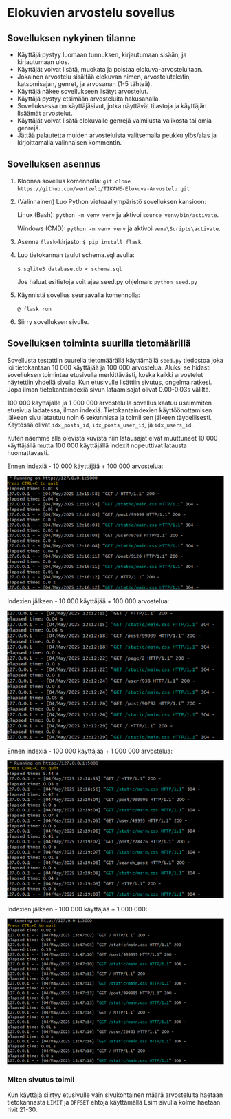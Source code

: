 # Elokuvien arvostelu sovellus

## Sovelluksen nykyinen tilanne

* Käyttäjä pystyy luomaan tunnuksen, kirjautumaan sisään, ja kirjautumaan ulos.
* Käyttäjät voivat lisätä, muokata ja poistaa elokuva-arvosteluitaan.
* Jokainen arvostelu sisältää elokuvan nimen, arvostelutekstin, katsomisajan, genret, ja arvosanan (1-5 tähteä).
* Käyttäjä näkee sovellukseen lisätyt arvostelut.
* Käyttäjä pystyy etsimään arvosteluita hakusanalla.
* Sovelluksessa on käyttäjäsivut, jotka näyttävät tilastoja ja käyttäjän lisäämät arvostelut.
* Käyttäjät voivat lisätä elokuvalle genrejä valmiiusta valikosta tai omia genrejä.
* Jättää palautetta muiden arvosteluista valitsemalla peukku ylös/alas ja kirjoittamalla valinnaisen kommentin.

## Sovelluksen asennus

1. Kloonaa sovellus komennolla: `git clone https://github.com/wentzelo/TIKAWE-Elokuva-Arvostelu.git`

2. (Valinnainen) Luo Python vietuaaliympäristö sovelluksen kansioon:

    Linux (Bash): `python -m venv venv` ja aktivoi `source venv/bin/activate`.

    Windows (CMD): `python -m venv venv` ja aktivoi `venv\Scripts\activate`.

3. Asenna `flask`-kirjasto: `$ pip install flask`.

4. Luo tietokannan taulut schema.sql avulla:

    `$ sqlite3 database.db < schema.sql`

    Jos haluat esitietoja voit ajaa seed.py ohjelman: `python seed.py`

5. Käynnistä sovellus seuraavalla komennolla:

    `@ flask run`

6. Siirry sovelluksen sivulle.

## Sovelluksen toiminta suurilla tietomäärillä

Sovellusta testattiin suurella tietomäärällä käyttämällä `seed.py` tiedostoa joka loi tietokantaan 10 000 käyttäjää ja 100 000 arvostelua. Aluksi se hidasti sovelluksen toimintaa etusivulla merkittävästi, koska kaikki arvostelut näytettiin yhdellä sivulla. Kun etusivulle lisättiin sivutus, ongelma ratkesi. Jopa ilman tietokantaindexiä sivun lataamisajat olivat 0.00-0.03s väliltä. 

100 000 käyttäjälle ja 1 000 000 arvostelulla sovellus kaatuu useimmiten etusivua ladatessa, ilman indexiä. Tietokantaindexien käyttöönottamisen jälkeen sivu latautuu noin 6 sekunnissa ja toimii sen jälkeen täydellisesti. Käytössä olivat `idx_posts_id`, `idx_posts_user_id`, ja `idx_users_id`.

Kuten näemme alla olevista kuvista niin latausajat eivät muuttuneet 10 000 käyttäjällä mutta 100 000 käyttäjällä indexit nopeuttivat latausta huomattavasti.

Ennen indexiä - 10 000 käyttäjää + 100 000 arvostelua:

![Performance without index 10 000](Images/image2.png)

Indexien jälkeen - 10 000 käyttäjää + 100 000 arvostelua:

![Performance with index](Images/image.png)

Ennen indexiä - 100 000 käyttäjää + 1 000 000 arvostelua:

![Performance witout index 100 000](Images/image3.png)

Indexien jälkeen - 100 000 käyttäjää + 1 000 000:

![Performance with index 100 000](Images/image4.png)

### Miten sivutus toimii

Kun käyttäjä siirtyy etusivulle vain sivukohtainen määrä arvosteluita haetaan tietokannasta `LIMIT` ja `OFFSET` ehtoja käyttämällä Esim sivulla kolme haetaan rivit 21-30.
